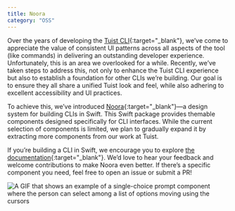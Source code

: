 ```yaml
---
title: Noora
category: "OSS"
---
```


Over the years of developing the [Tuist CLI](https://github.com/tuist/tuist){:target="_blank"}, we’ve come to appreciate the value of consistent UI patterns across all aspects of the tool (like commands) in delivering an outstanding developer experience. Unfortunately, this is an area we overlooked for a while. Recently, we’ve taken steps to address this, not only to enhance the Tuist CLI experience but also to establish a foundation for other CLIs we’re building. Our goal is to ensure they all share a unified Tuist look and feel, while also adhering to excellent accessibility and UI practices.

To achieve this, we’ve introduced [Noora](https://github.com/tuist/noora){:target="_blank"}—a design system for building CLIs in Swift. This Swift package provides themable components designed specifically for CLI interfaces. While the current selection of components is limited, we plan to gradually expand it by extracting more components from our work at Tuist.

If you’re building a CLI in Swift, we encourage you to explore [the documentation](https://noora.tuist.dev){:target="_blank"}. We’d love to hear your feedback and welcome contributions to make Noora even better. If there’s a specific component you need, feel free to open an issue or submit a PR!

![A GIF that shows an example of a single-choice prompt component where the person can select among a list of options moving using the cursors](/marketing/images/changelog/2024.12.10-noora/single-choice.gif)
